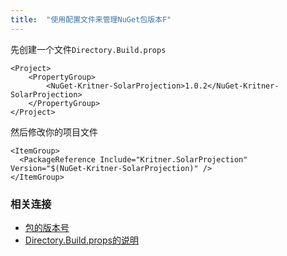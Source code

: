 ```yaml
---
title:  "使用配置文件来管理NuGet包版本F"	
---
```


先创建一个文件`Directory.Build.props`

```
<Project>
    <PropertyGroup>
        <NuGet-Kritner-SolarProjection>1.0.2</NuGet-Kritner-SolarProjection>
    </PropertyGroup>
</Project>
```

然后修改你的项目文件

```
<ItemGroup>
  <PackageReference Include="Kritner.SolarProjection" Version="$(NuGet-Kritner-SolarProjection)" />
</ItemGroup>
```

### 相关连接

- [包的版本号](https://docs.microsoft.com/zh-cn/nuget/consume-packages/package-references-in-project-files)
- [Directory.Build.props的说明](https://docs.microsoft.com/zh-cn/visualstudio/msbuild/customize-your-build?view=vs-2019)

